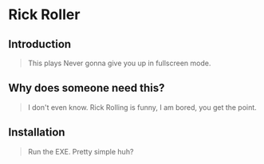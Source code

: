 # Rick Roller

## Introduction

> This plays Never gonna give you up in fullscreen mode. 


## Why does someone need this?

> I don't even know. Rick Rolling is funny, I am bored, you get the point. 

## Installation

> Run the EXE. Pretty simple huh?
